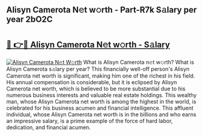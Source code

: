 ## Alisyn Camerota N𝚎t w𝚘rth - Part-R7k S𝚊lary per year 2bO2C

# <h2><a href="http://gc597xf.nevu.top/?p=Alisyn+Camerota">🔗 👉🔴 Alisyn Camerota N𝚎t w𝚘rth - S𝚊lary</a></h2>

[![Alisyn Camerota N𝚎t W𝚘rth](https://i.imgur.com/Oavwk0R.jpeg)](http://gc597xf.nevu.top/?p=Alisyn+Camerota)
What is Alisyn Camerota n𝚎t w𝚘rth? What is Alisyn Camerota s𝚊lary per year?
This financially well-off person's Alisyn Camerota net worth is significant, making him one of the richest in his field. His annual compensation is considerable, but it is eclipsed by Alisyn Camerota net worth, which is believed to be more substantial due to his numerous business interests and valuable real estate holdings. This wealthy man, whose Alisyn Camerota net worth is among the highest in the world, is celebrated for his business acumen and financial intelligence. This affluent individual, whose Alisyn Camerota net worth is in the billions and who earns an impressive salary, is a prime example of the force of hard labor, dedication, and financial acumen.
